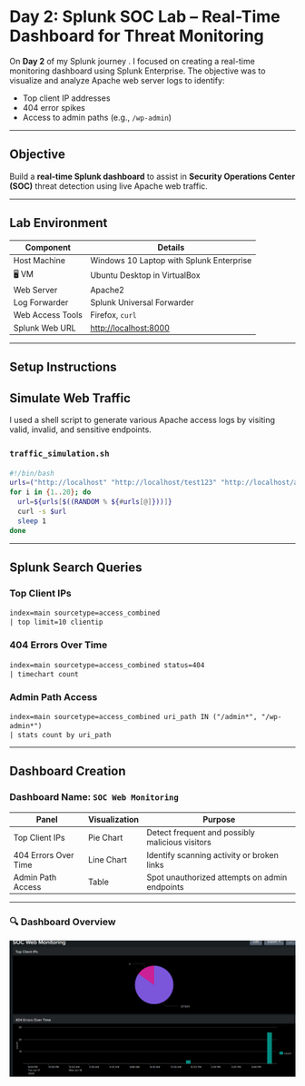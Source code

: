 
#  Day 2: Splunk SOC Lab – Real-Time Dashboard for Threat Monitoring


On **Day 2** of my Splunk journey . I focused on creating a real-time monitoring dashboard using Splunk Enterprise. The objective was to visualize and analyze Apache web server logs to identify:

-  Top client IP addresses  
-  404 error spikes  
-  Access to admin paths (e.g., `/wp-admin`)  

---

##  Objective

Build a **real-time Splunk dashboard** to assist in **Security Operations Center (SOC)** threat detection using live Apache web traffic.

---

##  Lab Environment

| Component              | Details                                               |
|------------------------|-------------------------------------------------------|
|  Host Machine        | Windows 10 Laptop with Splunk Enterprise              |
| 🖥 VM                  | Ubuntu Desktop in VirtualBox                          |
|  Web Server          | Apache2                                               |
|  Log Forwarder       | Splunk Universal Forwarder                            |
|  Web Access Tools    | Firefox, `curl`                                       |
|  Splunk Web URL      | [http://localhost:8000](http://localhost:8000)        |

---

##  Setup Instructions


##  Simulate Web Traffic

I used a shell script to generate various Apache access logs by visiting valid, invalid, and sensitive endpoints.

### `traffic_simulation.sh`
```bash
#!/bin/bash
urls=("http://localhost" "http://localhost/test123" "http://localhost/admin" "http://localhost/wp-admin" "http://localhost/nonexistent")
for i in {1..20}; do
  url=${urls[$((RANDOM % ${#urls[@]}))]}
  curl -s $url
  sleep 1
done
```

---

##  Splunk Search Queries

###  Top Client IPs 
```spl
index=main sourcetype=access_combined 
| top limit=10 clientip
```

###  404 Errors Over Time 
```spl
index=main sourcetype=access_combined status=404 
| timechart count
```

###  Admin Path Access 
```spl
index=main sourcetype=access_combined uri_path IN ("/admin*", "/wp-admin*") 
| stats count by uri_path
```

---

##  Dashboard Creation

### Dashboard Name: `SOC Web Monitoring`

| Panel               | Visualization | Purpose                                |
|---------------------|---------------|----------------------------------------|
| Top Client IPs      | Pie Chart     | Detect frequent and possibly malicious visitors |
| 404 Errors Over Time| Line Chart    | Identify scanning activity or broken links |
| Admin Path Access   | Table         | Spot unauthorized attempts on admin endpoints |

---


### 🔍 Dashboard Overview  
![Dashboard Overview](dashboard_overview.png)


